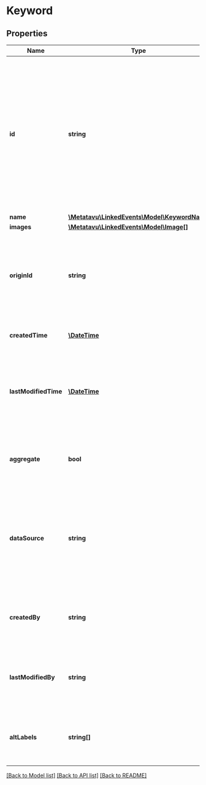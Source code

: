 # Keyword

## Properties
Name | Type | Description | Notes
------------ | ------------- | ------------- | -------------
**id** | **string** | Consists of source prefix and source specific identifier. These should be URIs uniquely identifying the keyword, and preferably also well formed http-URLs pointing to more information about the keyword. | 
**name** | [**\Metatavu\LinkedEvents\Model\KeywordName**](KeywordName.md) |  | [optional] 
**images** | [**\Metatavu\LinkedEvents\Model\Image[]**](Image.md) |  | [optional] 
**originId** | **string** | Identifier for the keyword in the organization using this keyword. For standardized namespaces this will be a shared identifier. | [optional] 
**createdTime** | [**\DateTime**](\DateTime.md) | Creation time for the keyword entry. | [optional] 
**lastModifiedTime** | [**\DateTime**](\DateTime.md) | Time this place was modified in the datastore behind the API (not necessarily in the originating system) | [optional] 
**aggregate** | **bool** | FIXME(verify) This keyword is an combination of several keywords at source | [optional] 
**dataSource** | **string** | Source of the keyword, typically API provider specific identifier. Will also be used to specify standardized namespaces as they are brought into use. | 
**createdBy** | **string** | FIXME(verify) URL reference to the user that created this record (user endpoint) | [optional] 
**lastModifiedBy** | **string** | FIXME(verify) URL reference to the user that last modfied this record (user endpoint) | [optional] 
**altLabels** | **string[]** | FIXME(verify) alternative labels for this keyword, no language specified. Use case? | [optional] 

[[Back to Model list]](../README.md#documentation-for-models) [[Back to API list]](../README.md#documentation-for-api-endpoints) [[Back to README]](../README.md)


